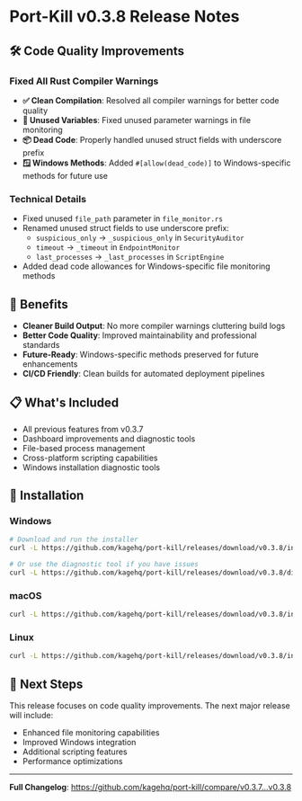 # Port-Kill v0.3.8 Release Notes

## 🛠️ Code Quality Improvements

### Fixed All Rust Compiler Warnings
- **✅ Clean Compilation**: Resolved all compiler warnings for better code quality
- **🔧 Unused Variables**: Fixed unused parameter warnings in file monitoring
- **📦 Dead Code**: Properly handled unused struct fields with underscore prefix
- **🪟 Windows Methods**: Added `#[allow(dead_code)]` to Windows-specific methods for future use

### Technical Details
- Fixed unused `file_path` parameter in `file_monitor.rs`
- Renamed unused struct fields to use underscore prefix:
  - `suspicious_only` → `_suspicious_only` in `SecurityAuditor`
  - `timeout` → `_timeout` in `EndpointMonitor`
  - `last_processes` → `_last_processes` in `ScriptEngine`
- Added dead code allowances for Windows-specific file monitoring methods

## 🚀 Benefits

- **Cleaner Build Output**: No more compiler warnings cluttering build logs
- **Better Code Quality**: Improved maintainability and professional standards
- **Future-Ready**: Windows-specific methods preserved for future enhancements
- **CI/CD Friendly**: Clean builds for automated deployment pipelines

## 📋 What's Included

- All previous features from v0.3.7
- Dashboard improvements and diagnostic tools
- File-based process management
- Cross-platform scripting capabilities
- Windows installation diagnostic tools

## 🔧 Installation

### Windows
```bash
# Download and run the installer
curl -L https://github.com/kagehq/port-kill/releases/download/v0.3.8/install-release.bat | cmd

# Or use the diagnostic tool if you have issues
curl -L https://github.com/kagehq/port-kill/releases/download/v0.3.8/diagnose-installation.bat | cmd
```

### macOS
```bash
curl -L https://github.com/kagehq/port-kill/releases/download/v0.3.8/install-release.sh | bash
```

### Linux
```bash
curl -L https://github.com/kagehq/port-kill/releases/download/v0.3.8/install-release.sh | bash
```

## 🎯 Next Steps

This release focuses on code quality improvements. The next major release will include:
- Enhanced file monitoring capabilities
- Improved Windows integration
- Additional scripting features
- Performance optimizations

---

**Full Changelog**: https://github.com/kagehq/port-kill/compare/v0.3.7...v0.3.8

